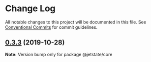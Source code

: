 # Change Log

All notable changes to this project will be documented in this file.
See [Conventional Commits](https://conventionalcommits.org) for commit guidelines.

## [0.3.3](https://github.com/mnasyrov/jetstate/compare/v0.3.2...v0.3.3) (2019-10-28)

**Note:** Version bump only for package @jetstate/core
